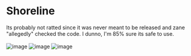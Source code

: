 # Shoreline
Its probably not ratted since it was never meant to be released and zane "allegedly" checked the code. I dunno, I'm 85% sure its safe to use.
<br>
<br>
![image](https://github.com/user-attachments/assets/6036eba5-5ae3-4ab4-822b-d05523191e4c)
![image](https://github.com/user-attachments/assets/814e6dc8-f0bc-4364-9c05-0b85b3db6364)
![image](https://github.com/user-attachments/assets/ca239ec1-b38e-4d01-8563-cff87ae2d87b)
